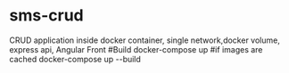 # sms-crud
CRUD application inside docker container, single network,docker volume, express api, Angular Front
#Build
docker-compose up
#if images are cached
docker-compose up --build
